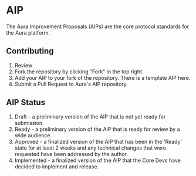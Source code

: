 # AIP
The Aura Improvement Proposals (AIPs) are the core protocol standards for the Aura platform.

## Contributing
1. Review
2. Fork the repository by clicking "Fork" in the top right.
3. Add your AIP to your fork of the repository. There is a template AIP here.
4. Submit a Pull Request to Aura's AIP repository.

## AIP Status
1. Draft - a preliminary version of the AIP that is not yet ready for submission.
2. Ready - a preliminary version of the AIP that is ready for review by a wide audience.
3. Approved - a finalized version of the AIP that has been in the 'Ready' state for at least 2 weeks and any technical changes that were requested have been addressed by the author.
4. Implemented - a finalized version of the AIP that the Core Devs have decided to implement and release.
